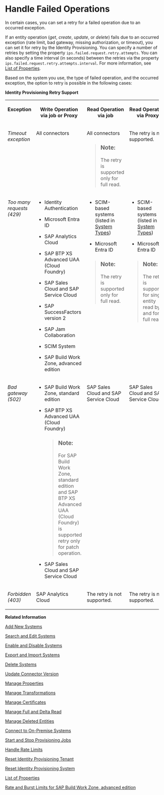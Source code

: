 <!-- loio0382a0c7aafd4093aff9060b8b7e229f -->

# Handle Failed Operations

In certain cases, you can set a retry for a failed operation due to an occurred exception.

If an entity operation \(*get*, *create*, *update*, or *delete*\) fails due to an occurred exception \(rate limit, bad gateway, missing authorization, or timeout\), you can set it for retry by the Identity Provisioning. You can specify a number of retries by setting the property `ips.failed.request.retry.attempts`. You can also specify a time interval \(in seconds\) between the retries via the property `ips.failed.request.retry.attempts.interval`. For more information, see [List of Properties](../list-of-properties-d6f3577.md).

Based on the system you use, the type of failed operation, and the occurred exception, the option to retry is possible in the following cases:

**Identity Provisioning Retry Support**


<table>
<tr>
<th valign="top">

Exception

</th>
<th valign="top">

Write Operation via job or Proxy

</th>
<th valign="top">

Read Operation via job

</th>
<th valign="top">

Read Operation via Proxy

</th>
</tr>
<tr>
<td valign="top">

*Timeout exception*

</td>
<td valign="top">

All connectors

</td>
<td valign="top">

All connectors

> ### Note:  
> The retry is supported only for full read.



</td>
<td valign="top">

The retry is not supported.

</td>
</tr>
<tr>
<td valign="top">

*Too many requests \(429\)*

</td>
<td valign="top">

-   Identity Authentication

-   Microsoft Entra ID

-   SAP Analytics Cloud

-   SAP BTP XS Advanced UAA \(Cloud Foundry\)

-   SAP Sales Cloud and SAP Service Cloud

-   SAP SuccessFactors version 2

-   SAP Jam Collaboration

-   SCIM System

-   SAP Build Work Zone, advanced edition




</td>
<td valign="top">

-   SCIM-based systems \(listed in [System Types](../system-types-e59ae54.md)\)

-   Microsoft Entra ID


> ### Note:  
> The retry is supported only for full read.



</td>
<td valign="top">

-   SCIM-based systems \(listed in [System Types](../system-types-e59ae54.md)\)

-   Microsoft Entra ID


> ### Note:  
> The retry is supported for single entity read by `ID` and for full read.



</td>
</tr>
<tr>
<td valign="top">

*Bad gateway \(502\)*

</td>
<td valign="top">

-   SAP Build Work Zone, standard edition
-   SAP BTP XS Advanced UAA \(Cloud Foundry\)

    > ### Note:  
    > For SAP Build Work Zone, standard edition and SAP BTP XS Advanced UAA \(Cloud Foundry\) is supported retry only for patch operation.

-   SAP Sales Cloud and SAP Service Cloud



</td>
<td valign="top">

SAP Sales Cloud and SAP Service Cloud

</td>
<td valign="top">

SAP Sales Cloud and SAP Service Cloud

</td>
</tr>
<tr>
<td valign="top">

*Forbidden \(403\)*

</td>
<td valign="top">

SAP Analytics Cloud

</td>
<td valign="top">

The retry is not supported.

</td>
<td valign="top">

The retry is not supported.

</td>
</tr>
</table>

**Related Information**  


[Add New Systems](add-new-systems-bd214dc.md "You can add source, target, and proxy systems for your provisioning scenarios.")

[Search and Edit Systems](search-and-edit-systems-68a02be.md "You can search and edit source, target, and proxy systems in the Identity Provisioning user interface.")

[Enable and Disable Systems](enable-and-disable-systems-89da372.md "You can enable and disable source and target systems in Identity Provisioning.")

[Export and Import Systems](export-and-import-systems-1de7de0.md "You can export and import source, target and proxy systems in Identity Provisioning.")

[Delete Systems](delete-systems-3a37213.md "You can delete a source, target, or proxy system from Identity Provisioning.")

[Update Connector Version](update-connector-version-8558733.md "Update a connector version to allow your provisioning system to use a new API.")

[Manage Properties](manage-properties-4e2bc9d.md "You can add, delete and modify properties for a system in Identity Provisioning.")

[Manage Transformations](manage-transformations-2d0fbe5.md "You can manage transformations with graphical and JSON text editor. Regardless of which one you choose, the following initial steps are the same.")

[Manage Certificates](manage-certificates-86d06a0.md "Identity Provisioning supports certificate-based authentication for secure communication with the provisioning systems (connectors) provided by the service.")

[Manage Full and Delta Read](manage-full-and-delta-read-b7f817c.md "When you set up your systems and start a scheduled provisioning task, the standard behavior of the process reads all the entities from the source system. This mode prevents data loss and always keeps your target system synchronized with the source. However, it may take a long time for every job to be executed.")

[Manage Deleted Entities](manage-deleted-entities-3d6bdf1.md "Manage deletion of entities (users or groups) in the target system after they have been deleted from the source system.")

[Connect to On-Premise Systems](connect-to-on-premise-systems-3f1cac2.md "Set up the connection to on-premise systems when your Identity Provisioning bundle or standalone tenant is running on the infrastructure of SAP Cloud Identity Services.")

[Start and Stop Provisioning Jobs](start-and-stop-provisioning-jobs-531a261.md "You can start and stop a provisioning job from the Identity Provisioning user interface (UI) or from an API client by using the Identity Provisioning tenant admin API.")

[Handle Rate Limits](handle-rate-limits-15f7f23.md "Identity Provisioning APIs implement rate limits to control the number of incoming requests for a given time.")

[Reset Identity Provisioning Tenant](reset-identity-provisioning-tenant-8c7ba9a.md "Resetting your Identity Provisioning tenant deletes all systems you have set up for this tenant (subaccount), along with the relevant job execution logs.")

[Reset Identity Provisioning System](reset-identity-provisioning-system-0bc1e53.md "Resetting an Identity Provisioning system (source or target) deletes all Identity Provisioning operational data.")

[List of Properties](../list-of-properties-d6f3577.md "On this page you can find all the available properties to use in the Identity Provisioning service. You can filter them by system type name, &quot;All Systems&quot;, by a word or only part of it.")

[Rate and Burst Limits for SAP Build Work Zone, advanced edition](https://help.sap.com/docs/build-work-zone-advanced-edition/sap-build-work-zone-advanced-edition/user-and-user-list-provisioning-using-scim-api?q=SCIM%20API#rate-and-burst-limits)

